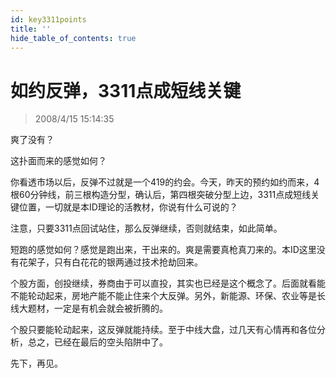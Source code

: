 ```yaml
---
id: key3311points 
title: ''
hide_table_of_contents: true
---
```


# 如约反弹，3311点成短线关键

> 2008/4/15 15:14:35

<div style={{color: '#009900', fontWeight: 'bold', fontSize: '18px'}}>

爽了没有？
 
这扑面而来的感觉如何？
 
你看透市场以后，反弹不过就是一个419的约会。今天，昨天的预约如约而来，4根60分钟线，前三根构造分型，确认后，第四根突破分型上边，3311点成短线关键位置，一切就是本ID理论的活教材，你说有什么可说的？
 
注意，只要3311点回试站住，那么反弹继续，否则就结束，如此简单。
 
短跑的感觉如何？感觉是跑出来，干出来的。爽是需要真枪真刀来的。本ID这里没有花架子，只有白花花的银两通过技术抢劫回来。
 
个股方面，创投继续，券商由于可以直投，其实也已经是这个概念了。后面就看能不能轮动起来，房地产能不能止住来个大反弹。另外，新能源、环保、农业等是长线大题材，一定是有机会就会被折腾的。
 
个股只要能轮动起来，这反弹就能持续。至于中线大盘，过几天有心情再和各位分析，总之，已经在最后的空头陷阱中了。
 
先下，再见。

</div>